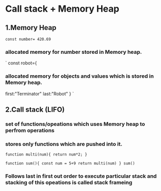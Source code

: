 
# Call stack + Memory Heap

## 1.Memory Heap

`const number= 420.69`  
### allocated memory for number stored in Memory heap.

`  const robot={ 
   ### allocated memory for objects and values which is stored in Memory heap.
   first:"Terminator"
  last:"Robot"
}
`


## 2.Call stack (LIFO)

### set of functions/opeations which uses Memory heap to perfrom operations
### stores only functions which are pushed into it.

` function multi(num){
return num*2;
} `

`function sum(){
const num = 5+9
return multi(num)
}
sum() `

### Follows last in first out order to execute particular stack and stacking of this opeations is called stack frameing


